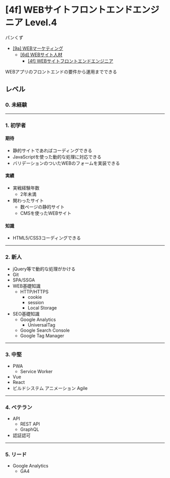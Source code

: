 [4f] WEBサイトフロントエンドエンジニア Level.4
===

パンくず

- [[9a] WEBマーケティング](../../index.md)
  - [[6d] WEBサイト人材](../index.md)
    - [[4f] WEBサイトフロントエンドエンジニア](./index.md)

WEBアプリのフロントエンドの要件から運用までできる

レベル
---

### 0. 未経験

---

### 1. 初学者

#### 期待

- 静的サイトであればコーディングできる
- JavaScriptを使った動的な処理に対応できる
- バリデーションのついたWEBのフォームを実装できる

#### 実績

- 実戦経験年数
  - 2年未満
- 関わったサイト
  - 数ページの静的サイト
  - CMSを使ったWEBサイト

#### 知識

- HTML5/CSS3コーディングできる

---

### 2. 新人

- jQuery等で動的な処理がかける
- Git
- SPA/SSGA
- WEB基礎知識
  - HTTP/HTTPS
    - cookie
    - session
    - Local Storage
- SEO基礎知識
  - Google Analytics
    - UniversalTag
  - Google Search Console
  - Google Tag Manager

---

### 3. 中堅

- PWA
  - Service Worker
- Vue
- React
- ビルドシステム
アニメーション
Agile

---

### 4. ベテラン

- API
  - REST API
  - GraphQL
- 認証認可

---

### 5. リード

- Google Analytics
  - GA4
